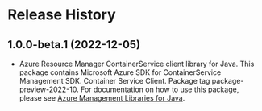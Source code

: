 # Release History

## 1.0.0-beta.1 (2022-12-05)

- Azure Resource Manager ContainerService client library for Java. This package contains Microsoft Azure SDK for ContainerService Management SDK. Container Service Client. Package tag package-preview-2022-10. For documentation on how to use this package, please see [Azure Management Libraries for Java](https://aka.ms/azsdk/java/mgmt).
